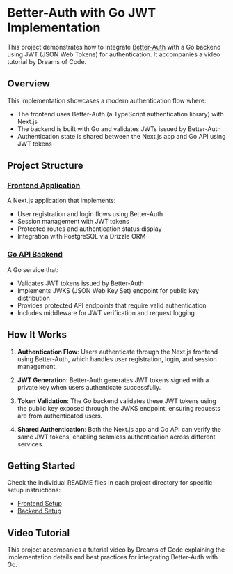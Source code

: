 # Better-Auth with Go JWT Implementation

This project demonstrates how to integrate [Better-Auth](https://www.better-auth.com/) with a Go backend using JWT (JSON Web Tokens) for authentication. It accompanies a video tutorial by Dreams of Code.

## Overview

This implementation showcases a modern authentication flow where:
- The frontend uses Better-Auth (a TypeScript authentication library) with Next.js
- The backend is built with Go and validates JWTs issued by Better-Auth
- Authentication state is shared between the Next.js app and Go API using JWT tokens

## Project Structure

### [Frontend Application](/app)
A Next.js application that implements:
- User registration and login flows using Better-Auth
- Session management with JWT tokens
- Protected routes and authentication status display
- Integration with PostgreSQL via Drizzle ORM

### [Go API Backend](/api)
A Go service that:
- Validates JWT tokens issued by Better-Auth
- Implements JWKS (JSON Web Key Set) endpoint for public key distribution
- Provides protected API endpoints that require valid authentication
- Includes middleware for JWT verification and request logging

## How It Works

1. **Authentication Flow**: Users authenticate through the Next.js frontend using Better-Auth, which handles user registration, login, and session management.

2. **JWT Generation**: Better-Auth generates JWT tokens signed with a private key when users authenticate successfully.

3. **Token Validation**: The Go backend validates these JWT tokens using the public key exposed through the JWKS endpoint, ensuring requests are from authenticated users.

4. **Shared Authentication**: Both the Next.js app and Go API can verify the same JWT tokens, enabling seamless authentication across different services.

## Getting Started

Check the individual README files in each project directory for specific setup instructions:
- [Frontend Setup](/app/README.md)
- [Backend Setup](/api/README.md)

## Video Tutorial

This project accompanies a tutorial video by Dreams of Code explaining the implementation details and best practices for integrating Better-Auth with Go.